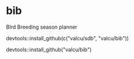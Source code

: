 bib
===

BIrd Breeding season planner


devtools::install_github(c("valcu/sdb", "valcu/bib"))

devtools::install_github("valcu/bib")
